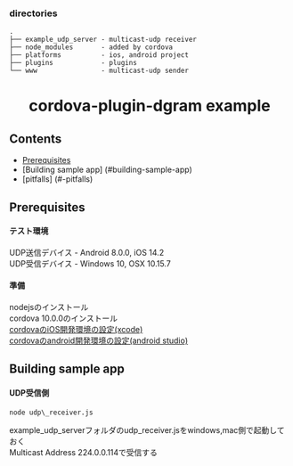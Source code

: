 ### directories
```
.
├── example_udp_server - multicast-udp receiver
├── node_modules       - added by cordova
├── platforms          - ios, android project
├── plugins            - plugins
└── www                - multicast-udp sender
```

<h1 align="center">
  cordova-plugin-dgram example
</h1>

## Contents

- [Prerequisites](#prerequisites)
- [Building sample app] (#building-sample-app)
- [pitfalls] (#-pitfalls)

## <a name="prerequisites"></a> Prerequisites
#### テスト環境<br>
UDP送信デバイス - Android 8.0.0, iOS 14.2<br>
UDP受信デバイス - Windows 10, OSX 10.15.7<br>
#### 準備<br>
nodejsのインストール<br>
cordova 10.0.0のインストール<br>
[cordovaのiOS開発環境の設定(xcode)](https://cordova.apache.org/docs/en/latest/guide/platforms/ios/)<br>
[cordovaのandroid開発環境の設定(android studio)](https://cordova.apache.org/docs/en/latest/guide/platforms/android/)<br>
## <a name="building-sample-app"></a> Building sample app
#### UDP受信側
```
node udp\_receiver.js
```
example\_udp\_serverフォルダのudp\_receiver.jsをwindows,mac側で起動しておく<br>
Multicast Address 224.0.0.114で受信する<br>

